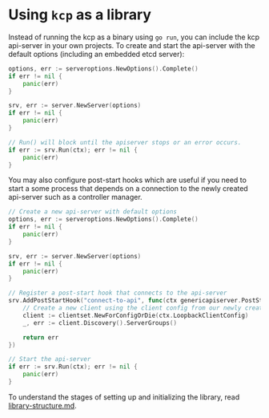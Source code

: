 # Using `kcp` as a library

Instead of running the kcp as a binary using `go run`, you can include the kcp api-server in your own projects. To create and start the api-server with the default options (including an embedded etcd server):

```go
options, err := serveroptions.NewOptions().Complete()
if err != nil {
    panic(err)
}

srv, err := server.NewServer(options)
if err != nil {
    panic(err)
}

// Run() will block until the apiserver stops or an error occurs.
if err := srv.Run(ctx); err != nil {
    panic(err)
}
```

You may also configure post-start hooks which are useful if you need to start a some process that depends on a connection to the newly created api-server such as a controller manager.

```go
// Create a new api-server with default options
options, err := serveroptions.NewOptions().Complete()
if err != nil {
    panic(err)
}

srv, err := server.NewServer(options)
if err != nil {
    panic(err)
}

// Register a post-start hook that connects to the api-server
srv.AddPostStartHook("connect-to-api", func(ctx genericapiserver.PostStartHookContext) error {
    // Create a new client using the client config from our newly created api-server
    client := clientset.NewForConfigOrDie(ctx.LoopbackClientConfig)
    _, err := client.Discovery().ServerGroups()

    return err
})

// Start the api-server
if err := srv.Run(ctx); err != nil {
    panic(err)
}
```

To understand the stages of setting up and initializing the library, read [library-structure.md](./library-structure.md).
